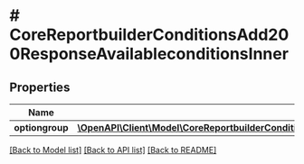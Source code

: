 # # CoreReportbuilderConditionsAdd200ResponseAvailableconditionsInner

## Properties

Name | Type | Description | Notes
------------ | ------------- | ------------- | -------------
**optiongroup** | [**\OpenAPI\Client\Model\CoreReportbuilderConditionsAdd200ResponseAvailableconditionsInnerOptiongroup**](CoreReportbuilderConditionsAdd200ResponseAvailableconditionsInnerOptiongroup.md) |  | [optional]

[[Back to Model list]](../../README.md#models) [[Back to API list]](../../README.md#endpoints) [[Back to README]](../../README.md)
